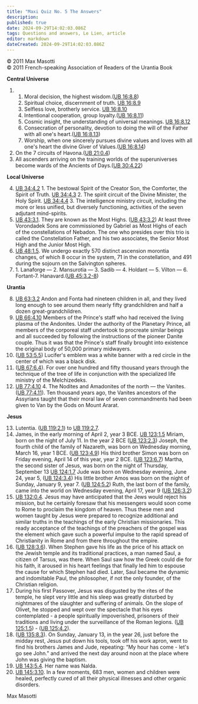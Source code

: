 ```yaml
---
title: "Maxi Quiz No. 5 The Answers"
description: 
published: true
date: 2024-09-29T14:02:03.086Z
tags: Questions and answers, Le Lien, article
editor: markdown
dateCreated: 2024-09-29T14:02:03.086Z
---
```


<p class="v-card v-sheet theme--light grey lighten-3 px-2">© 2011 Max Masotti<br>© 2011 French-speaking Association of Readers of the Urantia Book</p>


**Central Universe**

1.
	1. Moral decision, the highest wisdom.([UB 16:8.8](/en/The_Urantia_Book/16#p8_8))
	2. Spiritual choice, discernment of truth. [UB 16:8.9](/en/The_Urantia_Book/16#p8_9)
	3. Selfless love, brotherly service. [UB 16:8.10](/en/The_Urantia_Book/16#p8_10)
	4. Intentional cooperation, group loyalty.([UB 16:8.11](/en/The_Urantia_Book/16#p8_11))
	5. Cosmic insight, the understanding of universal meanings. [UB 16:8.12](/en/The_Urantia_Book/16#p8_12)
	6. Consecration of personality, devotion to doing the will of the Father with all one's heart.([UB 16:8.13](/en/The_Urantia_Book/16#p8_13))
	7. Worship, when one sincerely pursues divine values and loves with all one's heart the divine Giver of Values.([UB 16:8.14](/en/The_Urantia_Book/16#p8_14))
2. On the 7 circuits of Havona.([UB 21:0.4](/en/The_Urantia_Book/21#p0_4))
3. All ascenders arriving on the training worlds of the superuniverses become wards of the Ancients of Days.([UB 30:4.22](/en/The_Urantia_Book/30#p4_22))

**Local Universe**

4. [UB 34:4.2](/en/The_Urantia_Book/34#p4_2) 1. The bestowal Spirit of the Creator Son, the Comforter, the Spirit of Truth. [UB 34:4.3](/en/The_Urantia_Book/34#p4_3) 2. The spirit circuit of the Divine Minister, the Holy Spirit. [UB 34:4.4](/en/The_Urantia_Book/34#p4_4) 3. The intelligence ministry circuit, including the more or less unified, but diversely functioning, activities of the seven adjutant mind-spirits.
5. [UB 43:3.1](/en/The_Urantia_Book/43#p3_1). They are known as the Most Highs. ([UB 43:3.2](/en/The_Urantia_Book/43#p3_2)) At least three Vorondadek Sons are commissioned by Gabriel as Most Highs of each of the constellations of Nebadon. The one who presides over this trio is called the Constellation Father, and his two associates, the Senior Most High and the Junior Most High.
6. [UB 48:1.5](/en/The_Urantia_Book/48#p1_5). We undergo exactly 570 distinct ascension morontia changes, of which 8 occur in the system, 71 in the constellation, and 491 during the sojourn on the Salvington spheres.
7. 1\. Lanaforge — 2. Mansurotia — 3. Sadib — 4. Holdant — 5. Vilton — 6. Fortant-7. Hanavard.([UB 45:3.2-8](/en/The_Urantia_Book/45#p3_2))

**Urantia**

8. [UB 63:3.2](/en/The_Urantia_Book/63#p3_2) Andon and Fonta had nineteen children in all, and they lived long enough to see around them nearly fifty grandchildren and half a dozen great-grandchildren.
9. [UB 66:4.10](/en/The_Urantia_Book/66#p4_10) Members of the Prince's staff who had received the living plasma of the Andonites. Under the authority of the Planetary Prince, all members of the corporeal staff undertook to procreate similar beings and all succeeded by following the instructions of the pioneer Danite couple. Thus it was that the Prince's staff finally brought into existence the original body of 50,000 primary midwayers.
10. ([UB 53:5.5](/en/The_Urantia_Book/53#p5_5)) Lucifer's emblem was a white banner with a red circle in the center of which was a black disk.
11. ([UB 67:6.4](/en/The_Urantia_Book/67#p6_4)). For over one hundred and fifty thousand years through the technique of the tree of life in conjunction with the specialized life ministry of the Melchizedeks.
12. [UB 77:4.10](/en/The_Urantia_Book/77#p4_10) 4. The Nodites and Amadonites of the north — the Vanites. ([UB 77:4.11](/en/The_Urantia_Book/77#p4_11)). Ten thousand years ago, the Vanites ancestors of the Assyrians taught that their moral law of seven commandments had been given to Van by the Gods on Mount Ararat.

**Jesus**

13. Lutentia. ([UB 119:2.1](/en/The_Urantia_Book/119#p2_1)) to [UB 119:2.7](/en/The_Urantia_Book/119#p2_7).
14. James, in the early morning of April 2, year 3 BCE. [UB 123:1.5](/en/The_Urantia_Book/123#p1_5) Miriam, born on the night of July 11. In the year 2 BCE ([UB 123:2.3](/en/The_Urantia_Book/123#p2_3)) Joseph, the fourth child of the family of Nazareth, was born on Wednesday morning, March 16, year 1 BCE. ([UB 123:4.9](/en/The_Urantia_Book/123#p4_9)) His third brother Simon was born on Friday evening, April 14 of this year, year 2 BCE. ([UB 123:6.7](/en/The_Urantia_Book/123#p6_7)) Martha, the second sister of Jesus, was born on the night of Thursday, September 13 [UB 124:1.7](/en/The_Urantia_Book/124#p1_7) Jude was born on Wednesday evening, June 24, year 5, ([UB 124:3.4](/en/The_Urantia_Book/124#p3_4)) His little brother Amos was born on the night of Sunday, January 9, year 7. ([UB 124:5.2](/en/The_Urantia_Book/124#p5_2)) Ruth, the last born of the family, came into the world on Wednesday evening, April 17, year 9 ([UB 126:3.2](/en/The_Urantia_Book/126#p3_2))
15. [UB 132:0.4](/en/The_Urantia_Book/132#p0_4). Jesus may have anticipated that the Jews would reject his mission, but he certainly foresaw that his messengers would soon come to Rome to proclaim the kingdom of heaven. Thus these men and women taught by Jesus were prepared to recognize additional and similar truths in the teachings of the early Christian missionaries. This ready acceptance of the teachings of the preachers of the gospel was the element which gave such a powerful impulse to the rapid spread of Christianity in Rome and from there throughout the empire.
16. ([UB 128:3.6](/en/The_Urantia_Book/128#p3_6)). When Stephen gave his life as the price of his attack on the Jewish temple and its traditional practices, a man named Saul, a citizen of Tarsus, was there. When Saul saw how the Greek could die for his faith, it aroused in his heart feelings that finally led him to espouse the cause for which Stephen had died. Later, Saul became the dynamic and indomitable Paul, the philosopher, if not the only founder, of the Christian religion.
17. During his first Passover, Jesus was disgusted by the rites of the temple, he slept very little and his sleep was greatly disturbed by nightmares of the slaughter and suffering of animals. On the slope of Olivet, he stopped and wept over the spectacle that his eyes contemplated - a people spiritually impoverished, prisoners of their traditions and living under the surveillance of the Roman legions. ([UB 125:1.5](/en/The_Urantia_Book/125#p1_5)) - ([UB 125:4.2](/en/The_Urantia_Book/125#p4_2)).
18. ([UB 135:8.3](/en/The_Urantia_Book/135#p8_3)). On Sunday, January 13, in the year 26, just before the midday rest, Jesus put down his tools, took off his work apron, went to find his brothers James and Jude, repeating: “My hour has come - let's go see John.” and arrived the next day around noon at the place where John was giving the baptism.
19. [UB 143:5.4](/en/The_Urantia_Book/143#p5_4). Her name was Nalda.
20. [UB 145:3.10](/en/The_Urantia_Book/145#p3_10). In a few moments, 683 men, women and children were healed, perfectly cured of all their physical illnesses and other organic disorders.

Max Masotti

